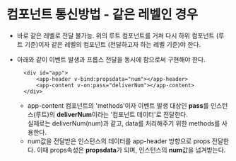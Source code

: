 # 컴포넌트 통신방법 - 같은 레벨인 경우
- 바로 같은 레벨로 전달 불가능. 위의 루트 컴포넌트를 거쳐 다시 하위 컴포넌트 (루트 기준)이자 같은 레벨의 컴포넌트 (전달하고자 하는 레벨 기준)야 한다.
- 아래와 같이 이벤트 발생과 프롭스 전달을 동시에 함으로써 구현해야 한다.
    

        <div id="app">
            <app-header v-bind:propsdata="num"></app-header>
            <app-content v-on:pass="deliverNum"></app-content>
        </div>

    - app-content 컴포넌트의 'methods'이자 이벤트 발생 대상인 **pass**를 인스턴스(루트)의 **deliverNum**이라는 '컴포넌트 데이터'로 전달한다.   
    실제로는 deliverNum(num)과 같고, data를 처리해주기 위한 methods를 사용한다.
    - num값을 전달받은 인스턴스의 데이터를 app-header 방향으로 props 전달한다. 이때 props속성은 **propsdata**가 되며, 인스턴스의 **num**값을 넘겨받는다.